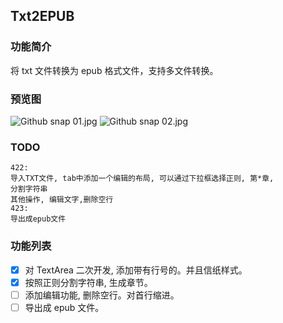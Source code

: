 ## Txt2EPUB

### 功能简介

将 txt 文件转换为 epub 格式文件，支持多文件转换。

### 预览图

![Github snap 01.jpg](https://github.com/laowus/Txt2Epub/blob/main/snapshot/01.jpg)
![Github snap 02.jpg](https://github.com/laowus/Txt2Epub/blob/main/snapshot/02.jpg)

### TODO

    422:
    导入TXT文件, tab中添加一个编辑的布局, 可以通过下拉框选择正则, 第*章,
    分割字符串
    其他操作, 编辑文字,删除空行
    423:
    导出成epub文件

### 功能列表

-   [x] 对 TextArea 二次开发, 添加带有行号的。并且信纸样式。
-   [x] 按照正则分割字符串, 生成章节。
-   [ ] 添加编辑功能, 删除空行。对首行缩进。
-   [ ] 导出成 epub 文件。
